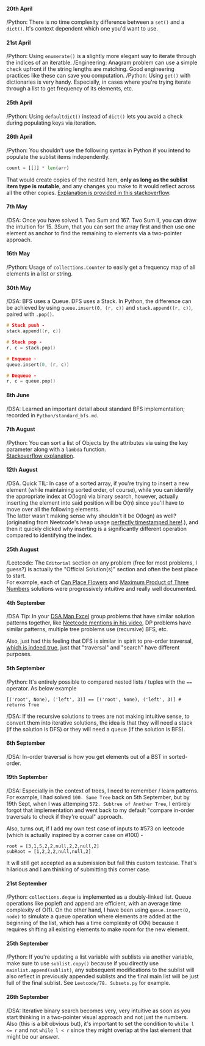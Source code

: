 #### 20th April
/Python: There is no time complexity difference between a `set()` and a `dict()`. It's context dependent which one you'd want to use.

#### 21st April
/Python: Using `enumerate()` is a slightly more elegant way to iterate through the indices of an iteratble.
/Engineering: Anagram problem can use a simple check upfront if the string lengths are matching. Good engineering practices like these can save you computation.
/Python: Using `get()` with dictionaries is very handy. Especially, in cases where you're trying iterate through a list to get frequency of its elements, etc.

#### 25th April
/Python: Using `defaultdict()` instead of `dict()` lets you avoid a check during populating keys via iteration.

#### 26th April
/Python: You shouldn't use the following syntax in Python if you intend to populate the sublist items independently.
```python
count = [[]] * len(arr)
```
That would create copies of the nested item, **only as long as the sublist item type is mutable**, and any changes you make to it would reflect across all the other copies.
[Explanation is provided in this stackoverflow](https://stackoverflow.com/questions/240178/list-of-lists-changes-reflected-across-sublists-unexpectedly).

#### 7th May
/DSA: Once you have solved 1. Two Sum and 167. Two Sum II, you can draw the intuition for 15. 3Sum, that you can sort the array first and then use one element as anchor to find the remaining to elements via a two-pointer approach.

#### 16th May
/Python: Usage of `collections.Counter` to easily get a frequency map of all elements in a list or string.

#### 30th May
/DSA: BFS uses a Queue. DFS uses a Stack.
In Python, the difference can be achieved by using `queue.insert(0, (r, c))` and `stack.append((r, c))`, paired with `.pop()`.

```c
# Stack push -
stack.append((r, c))

# Stack pop -
r, c = stack.pop()

# Enqueue -
queue.insert(0, (r, c))

# Dequeue -
r, c = queue.pop()
```

#### 8th June
/DSA: Learned an important detail about standard BFS implementation; recorded in `Python/standard_bfs.md`.

#### 7th August
/Python: You can sort a list of Objects by the attributes via using the key parameter along with a `lambda` function.  
[Stackoverflow explanation](https://stackoverflow.com/questions/403421/how-do-i-sort-a-list-of-objects-based-on-an-attribute-of-the-objects).

#### 12th August
/DSA. Quick TIL: In case of a sorted array, if you're trying to insert a new element (while maintaining sorted order, of course), while you can identify the appropriate index at O(logn) via binary search, however, actually inserting the element into said position will be O(n) since you'll have to move over all the following elements.  
The latter wasn't making sense why shouldn't it be O(logn) as well? (originating from Neetcode's heap usage [perfectly timestamped here!](https://youtu.be/hOjcdrqMoQ8?t=159).), and then it quickly clicked why inserting is a significantly different operation compared to identifying the index.

#### 25th August
/Leetcode: The `Editorial` section on any problem (free for most problems, I guess?) is actually the "Official Solution(s)" section and often the best place to start.  
For example, each of [Can Place Flowers](https://leetcode.com/problems/can-place-flowers/editorial) and [Maximum Product of Three Numbers](https://leetcode.com/problems/maximum-product-of-three-numbers/editorial) solutions were progressively intuitive and really well documented.

#### 4th September
/DSA Tip: In your [DSA Map Excel](https://docs.google.com/spreadsheets/d/15YePlUbNrcXYa6QndV0GTpUwqDhjNEpUzbQ9aUKaj2U/edit#gid=0) group problems that have similar solution patterns together, like [Neetcode mentions in his video](https://youtu.be/SVvr3ZjtjI8?si=K5zkXYLz70Mh-8Dh&t=270), DP problems have similar patterns, multiple tree problems use (recursive) BFS, etc.  
  
Also, just had this feeling that DFS is similar in spirit to pre-order traversal, [which is indeed true](https://softwareengineering.stackexchange.com/questions/227779/is-pre-order-traversal-same-as-depth-first-search), just that "traversal" and "search" have different purposes.

#### 5th September
/Python: It's entirely possible to compared nested lists / tuples with the `==` operator. As below example
```python3
[('root', None), ('left', 3)] == [('root', None), ('left', 3)] # returns True
```
  
/DSA: If the recursive solutions to trees are not making intuitive sense, to convert them into iterative solutions, the idea is that they will need a stack (if the solution is DFS) or they will need a queue (if the solution is BFS).

#### 6th September
/DSA: In-order traversal is how you get elements out of a BST in sorted-order.

#### 19th September
/DSA: Especially in the context of trees, I need to remember / learn patterns. For example, I had solved `100. Same Tree` back on 5th September, but by 19th Sept, when I was attemping `572. Subtree of Another Tree`, I entirely forgot that implementation and went back to my default "compare in-order traversals to check if they're equal" approach.  

Also, turns out, if I add my own test case of inputs to #573 on leetcode (which is actually inspired by a corner case on #100) -
```shell
root = [3,1,5,2,2,null,2,2,null,2]
subRoot = [1,2,2,2,null,null,2]
```
It will still get accepted as a submission but fail this custom testcase. That's hilarious and I am thinking of submitting this corner case.

#### 21st September
/Python: `collections.deque` is implemented as a doubly-linked list. Queue operations like popleft and append are efficient, with an average time complexity of O(1). On the other hand, I have been using `queue.insert(0, node)` to simulate a queue operation where elements are added at the beginning of the list, which has a time complexity of O(N) because it requires shifting all existing elements to make room for the new element.

#### 25th September
/Python: If you're updating a list variable with sublists via another variable, make sure to use `sublist.copy()` because if you directly use `mainlist.append(sublist)`, any subsequent modifications to the sublist will also reflect in previously appended sublists and the final main list will be just full of the final sublist. See `Leetcode/78. Subsets.py` for example.

#### 26th September
/DSA: Iterative binary search becomes very, very intuitive as soon as you start thinking in a two-pointer visual approach and not just the numbers.  
Also (this is a bit obvious but), it's important to set the condition to `while l <= r` and not `while l < r` since they might overlap at the last element that might be our answer.
